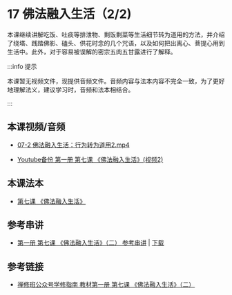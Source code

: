 # 17 佛法融入生活（2/2)

本课继续讲解吃饭、吐痰等排泄物、剩饭剩菜等生活细节转为道用的方法，并介绍了绕塔、践踏佛影、磕头、供花时念的几个咒语，以及如何把出离心、菩提心用到生活中。此外，对于容易被误解的密宗五肉五甘露进行了解释。

:::info 提示

本课暂无视频文件，现提供音频文件。音频内容与法本内容不完全一致，为了更好地理解法义，建议学习时，音频和法本相结合。

:::

## 本课视频/音频

* [07-2 佛法融入生活：行为转为道用2.mp4](https://f.huidengchanxiu.net/jmy/%e6%85%a7%e7%81%af%e7%a6%85%e4%bf%ae%e8%af%be/%e6%85%a7%e7%81%af%e7%a6%85%e4%bf%ae%e8%af%be%e7%ac%ac%e4%b8%80%e5%86%8c/07-2%20%e4%bd%9b%e6%b3%95%e8%9e%8d%e5%85%a5%e7%94%9f%e6%b4%bb%ef%bc%9a%e8%a1%8c%e4%b8%ba%e8%bd%ac%e4%b8%ba%e9%81%93%e7%94%a82.mp4)

* [Youtube备份 第一册 第七课 《佛法融入生活》(视频2)](https://www.youtube.com/watch?v=pUPeeVCKZu0&list=PL7aUyQTIJqAhB-EbnDWQDLmq1BJxa4CWq&index=18)
  
## 本课法本

* [第七课 《佛法融入生活》](/books/b1/1-07)

## 参考串讲

* [第一册 第七课 《佛法融入生活》（二） 参考串讲](http://view.officeapps.live.com/op/view.aspx?src=https://f.huidengchanxiu.net/hdv/f/up/慧灯禅修班第1册第7课-佛法融入生活二.pptx) | [下载](https://f.huidengchanxiu.net/hdv/f/up/慧灯禅修班第1册第7课-佛法融入生活二.pptx)

## 参考链接

* [禅修班公众号学修指南 教材第一册 第七课 《佛法融入生活》（二）](https://mp.weixin.qq.com/s?__biz=MzI2NTQ1NDcxNg==&mid=100001796&idx=1&sn=85c1919c9eb6df31f1567a5ffb7955b8&scene=19#wechat_redirect)

